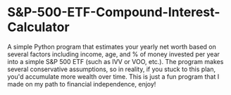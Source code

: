 # S&P-500-ETF-Compound-Interest-Calculator
A simple Python program that estimates your yearly net worth based on several factors including income, age, and % of money invested per year into a simple S&amp;P 500 ETF (such as IVV or VOO, etc.). The program makes several conservative assumptions, so in reality, if you stuck to this plan, you'd accumulate more wealth over time. This is just a fun program that I made on my path to financial independence, enjoy!
